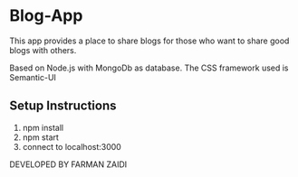 # Blog-App #

 This app provides a place to share blogs for those who want to share good blogs with others.

Based on Node.js with MongoDb as database.
The CSS framework used is Semantic-UI


## Setup Instructions ##
1. npm install
2. npm start
3. connect to localhost:3000

DEVELOPED BY FARMAN ZAIDI
